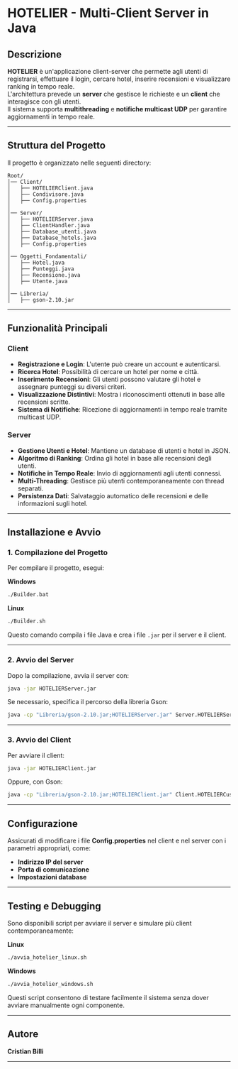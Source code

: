 # HOTELIER - Multi-Client Server in Java

## Descrizione
**HOTELIER** è un'applicazione client-server che permette agli utenti di registrarsi, effettuare il login, cercare hotel, inserire recensioni e visualizzare ranking in tempo reale.  
L'architettura prevede un **server** che gestisce le richieste e un **client** che interagisce con gli utenti.  
Il sistema supporta **multithreading** e **notifiche multicast UDP** per garantire aggiornamenti in tempo reale.

---

## Struttura del Progetto
Il progetto è organizzato nelle seguenti directory:

```
Root/
│── Client/
│   ├── HOTELIERClient.java
│   ├── Condivisore.java
│   ├── Config.properties
│
│── Server/
│   ├── HOTELIERServer.java
│   ├── ClientHandler.java
│   ├── Database_utenti.java
│   ├── Database_hotels.java
│   ├── Config.properties
│
│── Oggetti_Fondamentali/
│   ├── Hotel.java
│   ├── Punteggi.java
│   ├── Recensione.java
│   ├── Utente.java
│
│── Libreria/
│   ├── gson-2.10.jar
```

---

## Funzionalità Principali

### **Client**
- **Registrazione e Login**: L'utente può creare un account e autenticarsi.
- **Ricerca Hotel**: Possibilità di cercare un hotel per nome e città.
- **Inserimento Recensioni**: Gli utenti possono valutare gli hotel e assegnare punteggi su diversi criteri.
- **Visualizzazione Distintivi**: Mostra i riconoscimenti ottenuti in base alle recensioni scritte.
- **Sistema di Notifiche**: Ricezione di aggiornamenti in tempo reale tramite multicast UDP.

### **Server**
- **Gestione Utenti e Hotel**: Mantiene un database di utenti e hotel in JSON.
- **Algoritmo di Ranking**: Ordina gli hotel in base alle recensioni degli utenti.
- **Notifiche in Tempo Reale**: Invio di aggiornamenti agli utenti connessi.
- **Multi-Threading**: Gestisce più utenti contemporaneamente con thread separati.
- **Persistenza Dati**: Salvataggio automatico delle recensioni e delle informazioni sugli hotel.

---

## Installazione e Avvio

### **1. Compilazione del Progetto**
Per compilare il progetto, esegui:

**Windows**
```sh
./Builder.bat
```

**Linux**
```sh
./Builder.sh
```

Questo comando compila i file Java e crea i file `.jar` per il server e il client.

---

### **2. Avvio del Server**
Dopo la compilazione, avvia il server con:
```sh
java -jar HOTELIERServer.jar
```
Se necessario, specifica il percorso della libreria Gson:
```sh
java -cp "Libreria/gson-2.10.jar;HOTELIERServer.jar" Server.HOTELIERServer
```

---

### **3. Avvio del Client**
Per avviare il client:
```sh
java -jar HOTELIERClient.jar
```
Oppure, con Gson:
```sh
java -cp "Libreria/gson-2.10.jar;HOTELIERClient.jar" Client.HOTELIERCustomerClient
```

---

## Configurazione
Assicurati di modificare i file **Config.properties** nel client e nel server con i parametri appropriati, come:
- **Indirizzo IP del server**
- **Porta di comunicazione**
- **Impostazioni database**

---

## **Testing e Debugging**
Sono disponibili script per avviare il server e simulare più client contemporaneamente:

**Linux**
```sh
./avvia_hotelier_linux.sh
```

**Windows**
```sh
./avvia_hotelier_windows.sh
```

Questi script consentono di testare facilmente il sistema senza dover avviare manualmente ogni componente.

---

## **Autore**
**Cristian Billi**  


---

